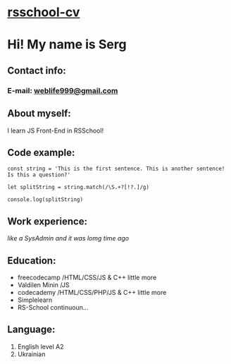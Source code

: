 # [rsschool-cv](https://somik9.github.io/rsschool-cv/cv/)

# Hi! My name is Serg

## Contact info:
### E-mail: weblife999@gmail.com

## About myself:

I learn JS Front-End in RSSchool!

## Code example:

```
const string = 'This is the first sentence. This is another sentence! Is this a question?'

let splitString = string.match(/\S.+?[!?.]/g)

console.log(splitString)
```
## Work experience:
_like a SysAdmin and it was lomg time ago_

## Education:

* freecodecamp /HTML/CSS/JS & C++ little more
* Valdilen Minin /JS
* codecademy /HTML/CSS/PHP/JS & C++ little more
* Simplelearn 
* RS-School continuoun...

## Language:
1. English level A2
2. Ukrainian 


